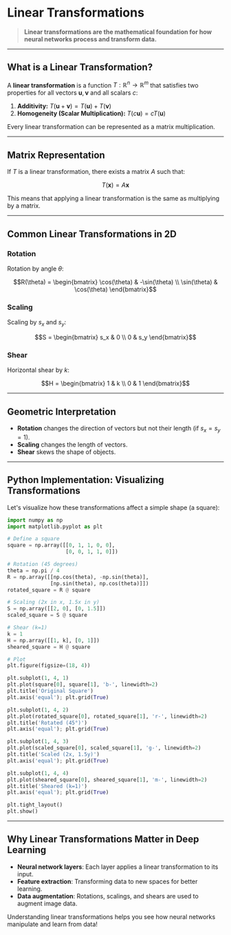 # Linear Transformations

> **Linear transformations are the mathematical foundation for how neural networks process and transform data.**

---

## What is a Linear Transformation?

A **linear transformation** is a function $`T: \mathbb{R}^n \to \mathbb{R}^m`$ that satisfies two properties for all vectors $`\mathbf{u}, \mathbf{v}`$ and all scalars $`c`$:

1. **Additivity:**
   $`
   T(\mathbf{u} + \mathbf{v}) = T(\mathbf{u}) + T(\mathbf{v})
   `$ 
2. **Homogeneity (Scalar Multiplication):**
   $`
   T(c\mathbf{u}) = cT(\mathbf{u})
   `$ 

Every linear transformation can be represented as a matrix multiplication.

---

## Matrix Representation

If $`T`$ is a linear transformation, there exists a matrix $`A`$ such that:

```math
T(\mathbf{x}) = A\mathbf{x}
```

This means that applying a linear transformation is the same as multiplying by a matrix.

---

## Common Linear Transformations in 2D

### Rotation

Rotation by angle $`\theta`$:

```math
R(\theta) = \begin{bmatrix} \cos(\theta) & -\sin(\theta) \\ \sin(\theta) & \cos(\theta) \end{bmatrix}
```

### Scaling

Scaling by $`s_x`$ and $`s_y`$:

```math
S = \begin{bmatrix} s_x & 0 \\ 0 & s_y \end{bmatrix}
```

### Shear

Horizontal shear by $`k`$:

```math
H = \begin{bmatrix} 1 & k \\ 0 & 1 \end{bmatrix}
```

---

## Geometric Interpretation

- **Rotation** changes the direction of vectors but not their length (if $`s_x = s_y = 1`$).
- **Scaling** changes the length of vectors.
- **Shear** skews the shape of objects.

---

## Python Implementation: Visualizing Transformations

Let's visualize how these transformations affect a simple shape (a square):

```python
import numpy as np
import matplotlib.pyplot as plt

# Define a square
square = np.array([[0, 1, 1, 0, 0],
                   [0, 0, 1, 1, 0]])

# Rotation (45 degrees)
theta = np.pi / 4
R = np.array([[np.cos(theta), -np.sin(theta)],
              [np.sin(theta), np.cos(theta)]])
rotated_square = R @ square

# Scaling (2x in x, 1.5x in y)
S = np.array([[2, 0], [0, 1.5]])
scaled_square = S @ square

# Shear (k=1)
k = 1
H = np.array([[1, k], [0, 1]])
sheared_square = H @ square

# Plot
plt.figure(figsize=(18, 4))

plt.subplot(1, 4, 1)
plt.plot(square[0], square[1], 'b-', linewidth=2)
plt.title('Original Square')
plt.axis('equal'); plt.grid(True)

plt.subplot(1, 4, 2)
plt.plot(rotated_square[0], rotated_square[1], 'r-', linewidth=2)
plt.title('Rotated (45°)')
plt.axis('equal'); plt.grid(True)

plt.subplot(1, 4, 3)
plt.plot(scaled_square[0], scaled_square[1], 'g-', linewidth=2)
plt.title('Scaled (2x, 1.5y)')
plt.axis('equal'); plt.grid(True)

plt.subplot(1, 4, 4)
plt.plot(sheared_square[0], sheared_square[1], 'm-', linewidth=2)
plt.title('Sheared (k=1)')
plt.axis('equal'); plt.grid(True)

plt.tight_layout()
plt.show()
```

---

## Why Linear Transformations Matter in Deep Learning

- **Neural network layers**: Each layer applies a linear transformation to its input.
- **Feature extraction**: Transforming data to new spaces for better learning.
- **Data augmentation**: Rotations, scalings, and shears are used to augment image data.

Understanding linear transformations helps you see how neural networks manipulate and learn from data! 